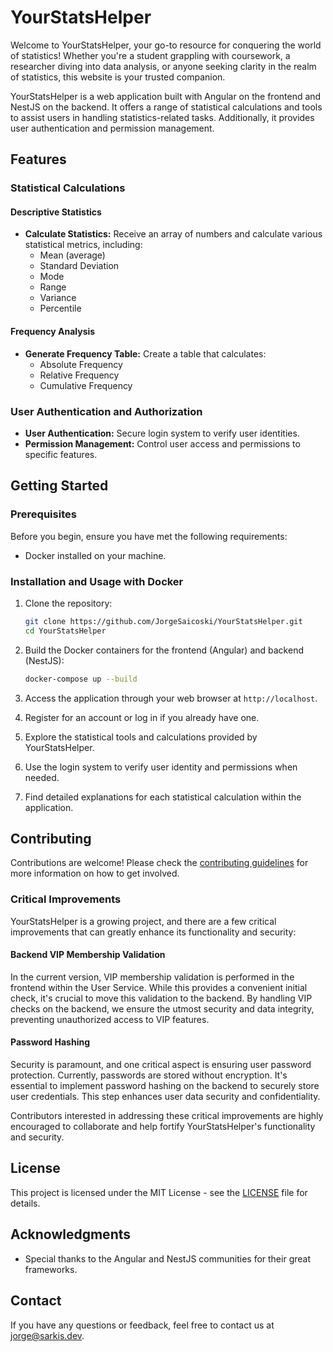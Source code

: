 # YourStatsHelper
Welcome to YourStatsHelper, your go-to resource for conquering the world of statistics! Whether you're a student grappling with coursework, a researcher diving into data analysis, or anyone seeking clarity in the realm of statistics, this website is your trusted companion.

YourStatsHelper is a web application built with Angular on the frontend and NestJS on the backend. It offers a range of statistical calculations and tools to assist users in handling statistics-related tasks. Additionally, it provides user authentication and permission management.

## Features

### Statistical Calculations

#### Descriptive Statistics
- **Calculate Statistics:** Receive an array of numbers and calculate various statistical metrics, including:
  - Mean (average)
  - Standard Deviation
  - Mode
  - Range
  - Variance
  - Percentile

#### Frequency Analysis
- **Generate Frequency Table:** Create a table that calculates:
  - Absolute Frequency
  - Relative Frequency
  - Cumulative Frequency

### User Authentication and Authorization
- **User Authentication:** Secure login system to verify user identities.
- **Permission Management:** Control user access and permissions to specific features.

## Getting Started

### Prerequisites

Before you begin, ensure you have met the following requirements:
- Docker installed on your machine.

### Installation and Usage with Docker

1. Clone the repository:

   ```sh
   git clone https://github.com/JorgeSaicoski/YourStatsHelper.git
   cd YourStatsHelper
   ```

2. Build the Docker containers for the frontend (Angular) and backend (NestJS):

   ```sh
   docker-compose up --build
   ```

3. Access the application through your web browser at `http://localhost`.

4. Register for an account or log in if you already have one.

5. Explore the statistical tools and calculations provided by YourStatsHelper.

6. Use the login system to verify user identity and permissions when needed.

7. Find detailed explanations for each statistical calculation within the application.

## Contributing

Contributions are welcome! Please check the [contributing guidelines](CONTRIBUTING.md) for more information on how to get involved.

### Critical Improvements

YourStatsHelper is a growing project, and there are a few critical improvements that can greatly enhance its functionality and security:

#### Backend VIP Membership Validation

In the current version, VIP membership validation is performed in the frontend within the User Service. While this provides a convenient initial check, it's crucial to move this validation to the backend. By handling VIP checks on the backend, we ensure the utmost security and data integrity, preventing unauthorized access to VIP features.

#### Password Hashing

Security is paramount, and one critical aspect is ensuring user password protection. Currently, passwords are stored without encryption. It's essential to implement password hashing on the backend to securely store user credentials. This step enhances user data security and confidentiality.

Contributors interested in addressing these critical improvements are highly encouraged to collaborate and help fortify YourStatsHelper's functionality and security.


## License

This project is licensed under the MIT License - see the [LICENSE](LICENSE) file for details.

## Acknowledgments

- Special thanks to the Angular and NestJS communities for their great frameworks.

## Contact

If you have any questions or feedback, feel free to contact us at [jorge@sarkis.dev](mailto:jorge@sarkis.dev).
